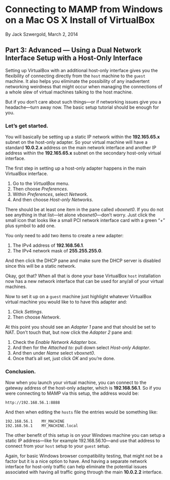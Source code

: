 # Connecting to MAMP from Windows on a Mac OS X Install of VirtualBox

By Jack Szwergold, March 2, 2014
## Part 3: Advanced — Using a Dual Network Interface Setup with a Host-Only InterfaceSetting up VirtualBox with an additional host-only interface gives you the flexibility of connecting directly from the `host` machine to the `guest` machine. It also helps you eliminate the possibility of any inadvertent networking weirdness that might occur when managing the connections of a whole slew of virtual machines talking to the host machine.But if you don’t care about such things—or if networking issues give you a headache—turn away now. The basic setup tutorial should be enough for you.
### Let’s get started.
You will basically be setting up a static IP network within the **192.165.65.x** subnet on the host-only adapter. So your virtual machine will have a standard **10.0.2.x** address on the main network interface and another IP address within the **192.165.65.x** subnet on the secondary host-only virtual interface.The first step in setting up a host-only adapter happens in the main VirtualBox interface.

1. Go to the *VirtualBox* menu.
2. Then choose *Preferences*.
3. Within *Preferences*, select *Network*.
4. And then choose *Host-only Networks*.

There should be at least one item in the pane called *vboxnet0*. If you do not see anything in that list—let alone *vboxnet0*—don’t worry. Just click the small icon that looks like a small PCI network interface card with a green “+” plus symbol to add one.

You only need to add two items to create a new adapter:

1. The IPv4 address of **192.168.56.1**.
2. The IPv4 network mask of **255.255.255.0**.

And then click the DHCP pane and make sure the DHCP server is disabled since this will be a static network.
 Okay, got that? When all that is done your base VirtualBox `host` installation now has a new network interface that can be used for any/all of your virtual machines.

Now to set it up on a `guest` machine just highlight whatever VirtualBox virtual machine you would like to to have this adapter and: 

1. Click *Settings*.
2. Then choose *Network*.

At this point you should see an *Adapter 1* pane and that should be set to NAT. Don’t touch that, but now click the *Adapter 2* pane and:

1. Check the *Enable Network Adapter* box.
2. And then for the *Attached to:* pull down select *Host-only Adapter*.
3. And then under *Name* select *vboxnet0*.
4. Once that’s all set, just click *OK* and you’re done.

### Conclusion.

Now when you launch your virtual machine, you can connect to the gateway address of the host-only adapter, which is **192.168.56.1**. So if you were connecting to MAMP via this setup, the address would be:	http://192.168.56.1:8888And then when editing the `hosts` file the entries would be something like:	192.168.56.1	MY_MACHINE	192.168.56.1	MY_MACHINE.localThe other benefit of this setup is on your Windows machine you can setup a static IP address—like for example 192.168.56.10—and use that address to connect from your `host` setup to your `guest` setup.

Again, for basic Windows browser compatibility testing, that might not be a factor but it is a nice option to have. And having a separate network interface for host-only traffic can help eliminate the potential issues associated with having all traffic going through the main **10.0.2.2** interface.